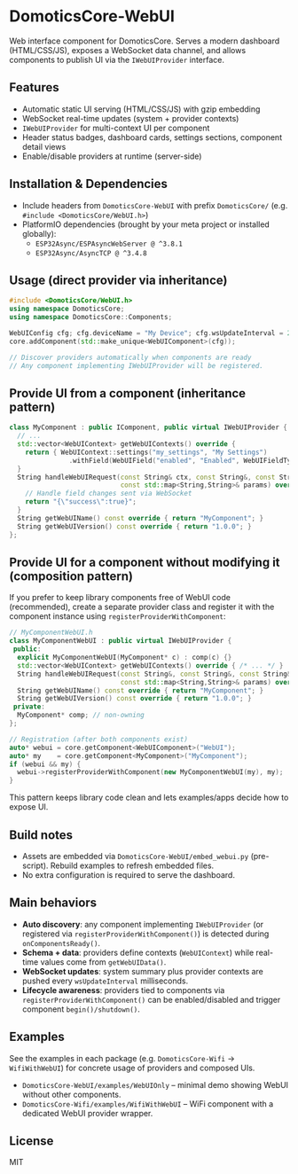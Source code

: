 # DomoticsCore-WebUI

Web interface component for DomoticsCore. Serves a modern dashboard (HTML/CSS/JS), exposes a WebSocket data channel, and allows components to publish UI via the `IWebUIProvider` interface.

## Features

- Automatic static UI serving (HTML/CSS/JS) with gzip embedding
- WebSocket real-time updates (system + provider contexts)
- `IWebUIProvider` for multi-context UI per component
- Header status badges, dashboard cards, settings sections, component detail views
- Enable/disable providers at runtime (server-side)

## Installation & Dependencies

- Include headers from `DomoticsCore-WebUI` with prefix `DomoticsCore/` (e.g. `#include <DomoticsCore/WebUI.h>`)
- PlatformIO dependencies (brought by your meta project or installed globally):
  - `ESP32Async/ESPAsyncWebServer @ ^3.8.1`
  - `ESP32Async/AsyncTCP @ ^3.4.8`

## Usage (direct provider via inheritance)

```cpp
#include <DomoticsCore/WebUI.h>
using namespace DomoticsCore;
using namespace DomoticsCore::Components;

WebUIConfig cfg; cfg.deviceName = "My Device"; cfg.wsUpdateInterval = 2000;
core.addComponent(std::make_unique<WebUIComponent>(cfg));

// Discover providers automatically when components are ready
// Any component implementing IWebUIProvider will be registered.
```

## Provide UI from a component (inheritance pattern)

```cpp
class MyComponent : public IComponent, public virtual IWebUIProvider {
  // ...
  std::vector<WebUIContext> getWebUIContexts() override {
    return { WebUIContext::settings("my_settings", "My Settings")
               .withField(WebUIField("enabled", "Enabled", WebUIFieldType::Boolean, "true")) };
  }
  String handleWebUIRequest(const String& ctx, const String&, const String& method,
                            const std::map<String,String>& params) override {
    // Handle field changes sent via WebSocket
    return "{\"success\":true}";
  }
  String getWebUIName() const override { return "MyComponent"; }
  String getWebUIVersion() const override { return "1.0.0"; }
};
```

## Provide UI for a component without modifying it (composition pattern)

If you prefer to keep library components free of WebUI code (recommended), create a separate provider class and register it with the component instance using `registerProviderWithComponent`:

```cpp
// MyComponentWebUI.h
class MyComponentWebUI : public virtual IWebUIProvider {
 public:
  explicit MyComponentWebUI(MyComponent* c) : comp(c) {}
  std::vector<WebUIContext> getWebUIContexts() override { /* ... */ }
  String handleWebUIRequest(const String&, const String&, const String& method,
                            const std::map<String,String>& params) override { /* ... */ }
  String getWebUIName() const override { return "MyComponent"; }
  String getWebUIVersion() const override { return "1.0.0"; }
 private:
  MyComponent* comp; // non-owning
};

// Registration (after both components exist)
auto* webui = core.getComponent<WebUIComponent>("WebUI");
auto* my    = core.getComponent<MyComponent>("MyComponent");
if (webui && my) {
  webui->registerProviderWithComponent(new MyComponentWebUI(my), my);
}
```

This pattern keeps library code clean and lets examples/apps decide how to expose UI.

## Build notes

- Assets are embedded via `DomoticsCore-WebUI/embed_webui.py` (pre-script). Rebuild examples to refresh embedded files.
- No extra configuration is required to serve the dashboard.

## Main behaviors

- **Auto discovery**: any component implementing `IWebUIProvider` (or registered via `registerProviderWithComponent()`) is detected during `onComponentsReady()`.
- **Schema + data**: providers define contexts (`WebUIContext`) while real-time values come from `getWebUIData()`.
- **WebSocket updates**: system summary plus provider contexts are pushed every `wsUpdateInterval` milliseconds.
- **Lifecycle awareness**: providers tied to components via `registerProviderWithComponent()` can be enabled/disabled and trigger component `begin()/shutdown()`.

## Examples

See the examples in each package (e.g. `DomoticsCore-Wifi` → `WifiWithWebUI`) for concrete usage of providers and composed UIs.
- `DomoticsCore-WebUI/examples/WebUIOnly` – minimal demo showing WebUI without other components.
- `DomoticsCore-Wifi/examples/WifiWithWebUI` – WiFi component with a dedicated WebUI provider wrapper.

## License

MIT
